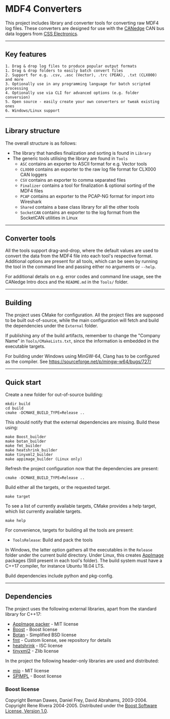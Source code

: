 # MDF4 Converters
This project includes library and converter tools for converting raw MDF4 log files.
These converters are designed for use with the [CANedge](https://www.csselectronics.com/screen/page/can-logger-products) CAN bus data loggers from [CSS Electronics](https://www.csselectronics.com/).

---

## Key features
```
1. Drag & drop log files to produce popular output formats
1. Drag & drop folders to easily batch convert files
2. Support for e.g. .csv, .asc (Vector), .trc (PEAK), .txt (CLX000) and more
3. Optionally use in any programming language for batch scripted processing
4. Optionally use via CLI for advanced options (e.g. folder conversion)
5. Open source - easily create your own converters or tweak existing ones
6. Windows/Linux support
```

---

## Library structure
The overall structure is as follows:

- The library that handles finalization and sorting is found in `Library`
- The generic tools utilising the library are found in `Tools`
  - `ASC` contains an exporter to ASCII format for e.g. Vector tools
  - `CLX000` contains an exporter to the raw log file format for CLX000 CAN loggers
  - `CSV` contains an exporter to comma separated files
  - `Finalizer` contains a tool for finalization & optional sorting of the MDF4 files
  - `PCAP` contains an exporter to the PCAP-NG format for import into Wireshark
  - `Shared` contains a base class library for all the other tools
  - `SocketCAN` contains an exporter to the log format from the SocketCAN utilities in Linux

---
## Converter tools
All the tools support drag-and-drop, where the default values are used to convert the data from the MDF4 file into
each tool's respective format. Additional options are present for all tools, which can be seen by running the tool in the
command line and passing either no arguments or `--help`.

For additional details on e.g. error codes and command line usage, see the CANedge Intro docs and the `README.md` in the `Tools/` folder.

---

## Building
The project uses CMake for configuration. All the project files are supposed to be built out-of-source, while the
main configuration will fetch and build the dependencies under the `External` folder.

If publishing any of the build artifacts, remember to change the "Company Name" in `Tools/CMakeLists.txt`, since the
information is embedded in the executable targets. 

For building under Windows using MinGW-64, Clang has to be configured as the compiler.
See https://sourceforge.net/p/mingw-w64/bugs/727/

---

## Quick start
Create a new folder for out-of-source building:
```
mkdir build
cd build
cmake -DCMAKE_BUILD_TYPE=Release ..
```

This should notify that the external dependencies are missing. Build these using:
```
make Boost_builder
make botan_builder
make fmt_builder
make heatshrink_builder
make tinyxml2_builder
make appimage_builder (Linux only)
```

Refresh the project configuration now that the dependencies are present:
```
cmake -DCMAKE_BUILD_TYPE=Release ..
```

Build either all the targets, or the requested target.
```
make target
```

To see a list of currently available targets, CMake provides a help target, which list currently available targets.
```
make help
```

For convenience, targets for building all the tools are present:
- `ToolsRelease`: Build and pack the tools

In Windows, the latter option gathers all the executables in the `Release` folder under
the current build directory. Under Linux, this creates [AppImage](https://appimage.org/) packages (Still present in
each tool's folder). The build system must have a C++17 compiler, for instance Ubuntu 18.04 LTS.

Build dependencies include python and pkg-config.

---

## Dependencies
The project uses the following external libraries, apart from the standard library for C++17:
- [AppImage packer](https://github.com/linuxdeploy/linuxdeploy) - MIT license
- [Boost](https://www.boost.org/) - Boost license
- [Botan](https://botan.randombit.net/) - Simplified BSD license
- [fmt](https://github.com/fmtlib/fmt) - Custom license, see repository for details
- [heatshrink](https://github.com/atomicobject/heatshrink) - ISC license
- [tinyxml2](https://github.com/leethomason/tinyxml2) - Zlib license

In the project the following header-only libraries are used and distributed:
- [mio](https://github.com/mandreyel/mio) - MIT license
- [SPIMPL](https://github.com/oliora/samples/blob/master/spimpl.h) - Boost license

### Boost license
Copyright Beman Dawes, Daniel Frey, David Abrahams, 2003-2004.
Copyright Rene Rivera 2004-2005.
Distributed under the [Boost Software License, Version 1.0](https://www.boost.org/LICENSE_1_0.txt).
